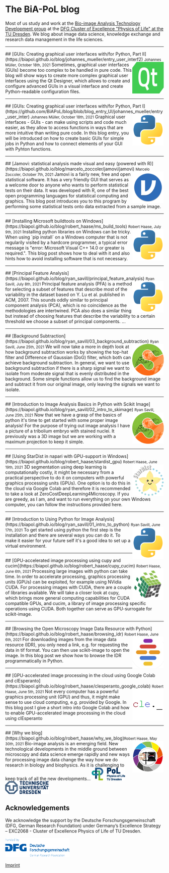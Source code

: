 # The BiA-PoL blog
Most of us study and work at the [Bio-image Analysis Technology Development group](https://physics-of-life.tu-dresden.de/bia) at the [DFG Cluster of Excellence "Physics of Life" at the TU Dresden](https://physics-of-life.tu-dresden.de/). 
We blog about image data science, knowledge exchange and research data management in the life sciences.

<hr/>
## [GUIs: Creating graphical user interfaces with/for Python, Part II](https://biapol.github.io/blog/johannes_mueller/entry_user_interf2) <small>Johannes Müller, October 18th, 2021</small>
<img style="float: right; height:100px; width:100px" src="images/qt_logo.png">
Sometimes, graphical user interfaces (GUIs) become too complex to be handled in pure code. This blog will show ways to create more complex graphical user interfaces using the Qt Designer, which allows to create and configure advanced GUIs in a visual interface and create Python-readable configuration files. 

<hr/>
## [GUIs: Creating graphical user interfaces with/for Python, Part I](https://github.com/BiAPoL/blog/blob/blog_entry_UI/johannes_mueller/entry_user_inter) <small>Johannes Müller, October 18th, 2021</small>
<img style="float: right; height:100px; width:100px" src="images/python_logo.png">
Graphical user interfaces - GUIs - can make using scripts and code much easier, as they allow to access functions in ways that are more intuitive than writing pure code. In this blog entry, you will be introduced on how to create basic GUIs for simple jobs in Python and how to connect elements of your GUI with Pyhton functions.

<hr/>
## [Jamovi: statistical analysis made visual and easy (powered with R)](https://biapol.github.io/blog/marcelo_zoccoler/jamovi/jamovi) <small>Marcelo Zoccoler, October 7th, 2021</small>
<img style="float: right; height:100px; width:100px" src="marcelo_zoccoler/jamovi/images/jamovi-icon.png">
Jamovi is a fairly new, free and open statistical software. It has a very friendly GUI that serves as a welcome door to anyone who wants to perform statistical tests on their data. It was developed with R, one of the best open programming languages for statistical computing and graphics.
This blog post introduces you to this program by performing some statistical tests onto data extracted from a sample image.

<hr/>
## [Installing Microsoft buildtools on Windows](https://biapol.github.io/blog/robert_haase/ms_build_tools) <small>Robert Haase, July 9th, 2021</small>
<img style="float: right; height:100px; width:100px" src="images/python_logo.png">
Installing python libraries on Windows can be tricky. When using `pip install` on a Windows computer that is not regularily visited by a hardcore programmer, a typical error message is "error: Microsoft Visual C++ 14.0 or greater is required.".
This blog post shows how to deal with it and also hints how to avoid installing software that is not necessary.

<hr/>
## [Principal Feature Analysis](https://biapol.github.io/blog/ryan_savill/principal_feature_analysis) <small>Ryan Savill, July 8th, 2021</small>
<img style="float: right; height:100px; width:100px" src="images/python_logo.png">
Principal feature analysis (PFA) is a method for selecting a subset of features that describe most of the variability in the dataset based on Y. Lu et al. published in ACM, 2007. 
This sounds oddly similar to principal component analysis (PCA), which is no coincidence as the methodologies are intertwined. PCA also does a similar thing but instead of choosing features that describe the variability to a certain threshold we choose a subset of principal components. ...

<hr/>
## [Background Subtraction](https://biapol.github.io/blog/ryan_savill/03_background_subtraction) <small>Ryan Savill, June 25th, 2021</small>
<img style="float: right; height:100px; width:100px" src="images/skimage_logo.png">
We will now take a more in depth look at how background subtraction works by showing the top-hat filter and Difference of Gaussian (DoG) filter, 
which both can achieve background subtraction. 
In general, we want to use background subtraction if there is a sharp signal we want to isolate from moderate signal that is evenly distributed in the background. 
Some simple functions allow us to find the background image and subtract it from our original image, only leaving the signals we want to isolate.

<hr/>
## [Introduction to Image Analysis Basics in Python with Scikit Image](https://biapol.github.io/blog/ryan_savill/02_intro_to_skimage) <small>Ryan Savill, June 25th, 2021</small>
<img style="float: right; height:100px; width:100px" src="images/skimage_logo.png">
Now that we have a grasp of the basics of python it's time to get started with some proper image analysis! 
For the purpose of trying out image analysis I have a picture of a tribolium embryo with stained nuclei. 
It previously was a 3D image but we are working with a maximum projection to keep it simple.

<hr/>
## [Using StarDist in napari with GPU-support in Windows](https://biapol.github.io/blog/robert_haase/stardist_gpu)  <small>Robert Haase, June 19th, 2021</small>
<img style="float: right; height:100px; width:100px" src="images/stardist_logo.jpg">
3D segmentation using deep learning is computationally costly, it might be necessary from a practical perspective to do it on computers
with powerful graphics processing units (GPUs). One option is to do this in the cloud via Google Colab and therefore it is recommended to take a look at ZeroCostDeepLearning4Microscopy.
If you are greedy, as I am, and want to run everything on your own Windows computer, you can follow the instructions provided here.

<hr/>
## [Introduction to Using Python for Image Analysis](https://biapol.github.io/blog/ryan_savill/01_intro_to_python)  <small>Ryan Savill, June 17th, 2021</small>
<img style="float: right; height:100px; width:100px" src="images/python_logo.png">
To get started using python the first step is the installation and there are several ways you can do it. To make it easier for your future self it's a good idea to set up a virtual environment.

<hr/>
## [GPU-accelerated image processing using cupy and cucim](https://biapol.github.io/blog/robert_haase/cupy_cucim)  <small>Robert Haase, June 6th, 2021</small>
<img style="float: right; width:100px; height:100px" src="images/cupy_logo.png">
Processing large images with python can take time. 
In order to accelerate processing, graphics processing units (GPUs) can be exploited, for example using NVidia CUDA. 
For processing images with CUDA, there are a couple of libraries available. 
We will take a closer look at cupy, which brings more general computing capabilities for CUDA compatible GPUs, 
and cucim, a library of image processing specific operations using CUDA. 
Both together can serve as GPU-surrogate for scikit-image.

<hr/>
## [Browsing the Open Microscopy Image Data Resource with Python](https://biapol.github.io/blog/robert_haase/browsing_idr) <small>Robert Haase, June 6th, 2021</small>
<img style="float: right; width:100px; height:100px" src="images/idr_logo.png">
For downloading images from the image data resource (IDR), you only need a link, e.g. for requesting the data in tif format. 
You can then use scikit-image to open the image. In this blog post we show how to browse the IDR programmatically in Python.

<hr/>
## [GPU-accelerated image processing in the cloud using Google Colab and clEsperanto](https://biapol.github.io/blog/robert_haase/clesperanto_google_colab) <small>Robert Haase, June 5th, 2021</small>
<img style="float: right; width:100px; height:100px" src="images/cle_logo.png">
Not every computer has a powerful graphics processing unit (GPU) and thus, 
it might make sense to use cloud computing, e.g. provided by Google. In this
blog post I give a short intro into Google Colab and how to enable
GPU-accelerated image processing in the cloud using clEsperanto

<hr/>
## [Why we blog](https://biapol.github.io/blog/robert_haase/why_we_blog)<small>Robert Haase, May 30th, 2021</small>
<img style="float: right; width:100px; height:100px" src="images/biapol_logo.png">
Bio-image analysis is an emerging field. 
New technological developments in the middle ground between microscopy and data science emerge rapidly and new ways for processing image data change the way how we do research in biology and biophysics. 
As it is challenging to keep track of all the new developments...

<img style="height:40px" src="images/pol_logo.png"> 
<img style="height:40px" src="images/tud_logo.png">

## Acknowledgements
We acknowledge the support by the Deutsche Forschungsgemeinschaft (DFG, German Research Foundation) under Germany’s Excellence Strategy – EXC2068 - Cluster of Excellence Physics of Life of TU Dresden.

<img style="height:60px" src="images/dfg_logo.png">

[Imprint](https://biapol.github.io/blog/imprint)
